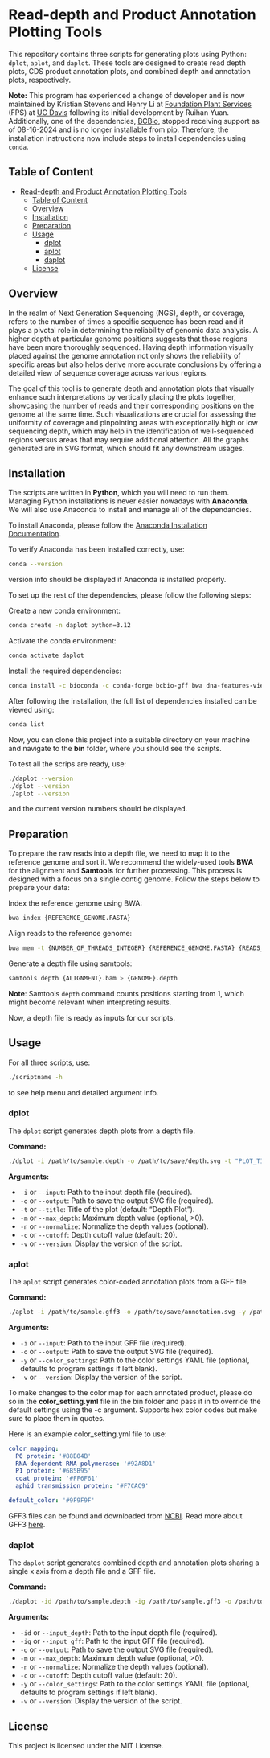 # Read-depth and Product Annotation Plotting Tools

This repository contains three scripts for generating plots using Python: `dplot`, `aplot`, and `daplot`. These tools are designed to create read depth plots, CDS product annotation plots, and combined depth and annotation plots, respectively.

**Note:** This program has experienced a change of developer and is now maintained by Kristian Stevens and Henry Li at [Foundation Plant Services](https://fps.ucdavis.edu/index.cfm) (FPS) at [UC Davis](https://www.ucdavis.edu/) following its initial development by Ruihan Yuan. Additionally, one of the dependencies, [BCBio](https://github.com/bcbio/bcbio-nextgen), stopped receiving support as of 08-16-2024 and is no longer installable from pip. Therefore, the installation instructions now include steps to install dependencies using `conda`.

## Table of Content

- [Read-depth and Product Annotation Plotting Tools](#read-depth-and-product-annotation-plotting-tools)
  - [Table of Content](#table-of-content)
  - [Overview](#overview)
  - [Installation](#installation)
  - [Preparation](#preparation)
  - [Usage](#usage)
    - [dplot](#dplot)
    - [aplot](#aplot)
    - [daplot](#daplot)
  - [License](#license)

## Overview

In the realm of Next Generation Sequencing (NGS), depth, or coverage, refers to the number of times a specific sequence has been read and it plays a pivotal role in determining the reliability of genomic data analysis. A higher depth at particular genome positions suggests that those regions have been more thoroughly sequenced. Having depth information visually placed against the genome annotation not only shows the reliability of specific areas but also helps derive more accurate conclusions by offering a detailed view of sequence coverage across various regions. 

The goal of this tool is to generate depth and annotation plots that visually enhance such interpretations by vertically placing the plots together, showcasing the number of reads and their corresponding positions on the genome at the same time. Such visualizations are crucial for assessing the uniformity of coverage and pinpointing areas with exceptionally high or low sequencing depth, which may help in the identification of well-sequenced regions versus areas that may require additional attention. All the graphs generated are in SVG format, which should fit any downstream usages.

## Installation

The scripts are written in **Python**, which you will need to run them. Managing Python installations is never easier nowadays with **Anaconda**. We will also use Anaconda to install and manage all of the dependancies. 

To install Anaconda, please follow the [Anaconda Installation Documentation](https://docs.anaconda.com/anaconda/install/).

To verify Anaconda has been installed correctly, use:

```bash
conda --version
```

version info should be displayed if Anaconda is installed properly.

To set up the rest of the dependencies, please follow the following steps:

Create a new conda environment:

```bash
conda create -n daplot python=3.12
```

Activate the conda environment:

```bash
conda activate daplot
```

Install the required dependencies:

```bash
conda install -c bioconda -c conda-forge bcbio-gff bwa dna-features-viewer matplotlib pyyaml samtools seaborn
```

After following the installation, the full list of dependencies installed can be viewed using:

```bash
conda list
```

Now, you can clone this project into a suitable directory on your machine and navigate to the **bin** folder, where you should see the scripts.

To test all the scrips are ready, use:

```bash
./daplot --version
./dplot --version
./aplot --version
```

and the current version numbers should be displayed.

## Preparation

To prepare the raw reads into a depth file, we need to map it to the reference genome and sort it. We recommend the widely-used tools **BWA** for the alignment and **Samtools** for further processing. This process is designed with a focus on a single contig genome. Follow the steps below to prepare your data:

Index the reference genome using BWA:
   
```bash
bwa index {REFERENCE_GENOME.FASTA}
```

Align reads to the reference genome:

```bash
bwa mem -t {NUMBER_OF_THREADS_INTEGER} {REFERENCE_GENOME.FASTA} {READS_INPUT} | samtools sort -o {ALIGNMENT}.bam
```

Generate a depth file using samtools:
   
```bash
samtools depth {ALIGNMENT}.bam > {GENOME}.depth
```

**Note**: Samtools `depth` command counts positions starting from 1, which might become relevant when interpreting results.

Now, a depth file is ready as inputs for our scripts.

## Usage

For all three scripts, use:

```bash
./scriptname -h
```

to see help menu and detailed argument info.

### dplot

The `dplot` script generates depth plots from a depth file.

**Command:**

```bash
./dplot -i /path/to/sample.depth -o /path/to/save/depth.svg -t "PLOT_TITLE" -n -c {CUTOFF_INTEGER}
```

**Arguments:**

- `-i` or `--input`: Path to the input depth file (required).
- `-o` or `--output`: Path to save the output SVG file (required).
- `-t` or `--title`: Title of the plot (default: “Depth Plot”).
- `-m` or `--max_depth`: Maximum depth value (optional, >0).
- `-n` or `--normalize`: Normalize the depth values (optional).
- `-c` or `--cutoff`: Depth cutoff value (default: 20).
- `-v` or `--version`: Display the version of the script.

### aplot

The `aplot` script generates color-coded annotation plots from a GFF file.

**Command:**

```bash
./aplot -i /path/to/sample.gff3 -o /path/to/save/annotation.svg -y /path/to/color_settings.yml
```

**Arguments:**

- `-i` or `--input`: Path to the input GFF file (required).
- `-o` or `--output`: Path to save the output SVG file (required).
- `-y` or `--color_settings`: Path to the color settings YAML file (optional, defaults to program settings if left blank).
- `-v` or `--version`: Display the version of the script.

To make changes to the color map for each annotated product, please do so in the **color_setting.yml** file in the bin folder and pass it in to override the default settings using the -c argument. Supports hex color codes but make sure to place them in quotes.

Here is an example color_setting.yml file to use:

```yml
color_mapping:
  P0 protein: '#88B04B'
  RNA-dependent RNA polymerase: '#92A8D1'
  P1 protein: '#6B5B95'
  coat protein: '#FF6F61'
  aphid transmission protein: '#F7CAC9'

default_color: '#9F9F9F'
```

GFF3 files can be found and downloaded from [NCBI](https://www.ncbi.nlm.nih.gov/). Read more about GFF3 [here](https://www.ncbi.nlm.nih.gov/datasets/docs/v1/reference-docs/file-formats/about-ncbi-gff3/).

### daplot

The `daplot` script generates combined depth and annotation plots sharing a single x axis from a depth file and a GFF file.

**Command:**

```bash
./daplot -id /path/to/sample.depth -ig /path/to/sample.gff3 -o /path/to/save/combined.svg -n -c {CUTOFF_INTEGER} -y /path/to/color_settings.yml
```

**Arguments:**

- `-id` or `--input_depth`: Path to the input depth file (required).
- `-ig` or `--input_gff`: Path to the input GFF file (required).
- `-o` or `--output`: Path to save the output SVG file (required).
- `-m` or `--max_depth`: Maximum depth value (optional, >0).
- `-n` or `--normalize`: Normalize the depth values (optional).
- `-c` or `--cutoff`: Depth cutoff value (default: 20).
- `-y` or `--color_settings`: Path to the color settings YAML file (optional, defaults to program settings if left blank).
- `-v` or `--version`: Display the version of the script.

## License

This project is licensed under the MIT License.
